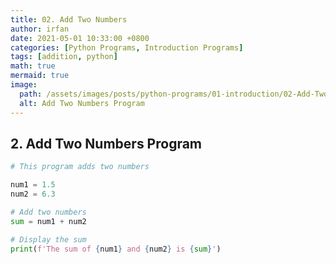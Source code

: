 ```yaml
---
title: 02. Add Two Numbers
author: irfan
date: 2021-05-01 10:33:00 +0800
categories: [Python Programs, Introduction Programs]
tags: [addition, python]
math: true
mermaid: true
image:
  path: /assets/images/posts/python-programs/01-introduction/02-Add-Two-Numbers.png
  alt: Add Two Numbers Program
---
```


## 2. Add Two Numbers Program

```python
# This program adds two numbers

num1 = 1.5
num2 = 6.3

# Add two numbers
sum = num1 + num2

# Display the sum
print(f'The sum of {num1} and {num2} is {sum}')
```





